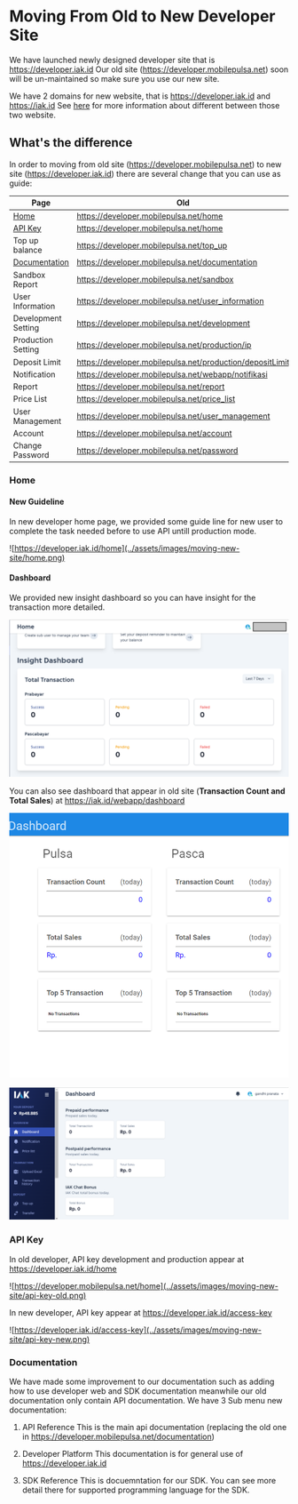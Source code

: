 # Moving From Old to New Developer Site 

We have launched newly designed developer site that is https://developer.iak.id
Our old site (https://developer.mobilepulsa.net) soon will be un-maintained so make sure you use our new site.

We have 2 domains for new website, that is https://developer.iak.id and https://iak.id
See [here](./getting-started.md) for more information about different between those two website.

## What's the difference

In order to moving from old site (https://developer.mobilepulsa.net) to new site (https://developer.iak.id) there are several change that you can use as guide:

Page | Old | New
---------|----------|---------
 [Home](#home) | https://developer.mobilepulsa.net/home | https://developer.iak.id/home
 [API Key](#api-key) | https://developer.mobilepulsa.net/home | https://developer.iak.id/access-key
 Top up balance | https://developer.mobilepulsa.net/top_up | https://iak.id/webapp/top-up
 [Documentation](#documentation) | https://developer.mobilepulsa.net/documentation | https://api.iak.id
 Sandbox Report | https://developer.mobilepulsa.net/sandbox | https://developer.iak.id/sandbox-report
 User Information | https://developer.mobilepulsa.net/user_information | https://iak.id/webapp/setting/production
 Development Setting | https://developer.mobilepulsa.net/development | https://developer.iak.id/dev-setting
 Production Setting | https://developer.mobilepulsa.net/production/ip | https://developer.iak.id/prod-setting
 Deposit Limit | https://developer.mobilepulsa.net/production/depositLimit | https://iak.id/webapp/reminders
 Notification | https://developer.mobilepulsa.net/webapp/notifikasi | https://iak.id/webapp/notification
 Report | https://developer.mobilepulsa.net/report | https://iak.id/webapp/report/prepaid
 Price List | https://developer.mobilepulsa.net/price_list | https://iak.id/webapp/price-list/pulsa
 User Management | https://developer.mobilepulsa.net/user_management | https://iak.id/webapp/setting/sub-user
 Account | https://developer.mobilepulsa.net/account | https://iak.id/webapp/setting/profile
 Change Password | https://developer.mobilepulsa.net/password | https://iak.id/webapp/setting/change-password

### Home

#### New Guideline
In new developer home page, we provided some guide line for new user to complete the task needed before to use API untill production mode.

![https://developer.iak.id/home](../assets/images/moving-new-site/home.png)
 
#### Dashboard
We provided new insight dashboard so you can have insight for the transaction more detailed.

![New Dashboard](../assets/images/moving-new-site/dashboard-new.png)

You can also see dashboard that appear in old site (**Transaction Count and Total Sales**) at https://iak.id/webapp/dashboard

![Old Dashboard](../assets/images/moving-new-site/dashboard-old.png)

![IAK id Dashboard](../assets/images/moving-new-site/iak-id-dashboard.png)

### API Key
In old developer, API key development and production appear at https://developer.iak.id/home

![https://developer.mobilepulsa.net/home](../assets/images/moving-new-site/api-key-old.png)

In new developer, API key appear at https://developer.iak.id/access-key

![https://developer.iak.id/access-key](../assets/images/moving-new-site/api-key-new.png)

### Documentation
We have made some improvement to our documentation such as adding how to use developer web and SDK documentation meanwhile our old documentation only contain API documentation. We have 3 Sub menu new documentation:
 
 1. API Reference
This is the main api documentation (replacing the old one in https://developer.mobilepulsa.net/documentation)

 2. Developer Platform
 This documentation is for general use of https://developer.iak.id

 3. SDK Reference
 This is docuemntation for our SDK. You can see more detail there for supported programming language for the SDK.
